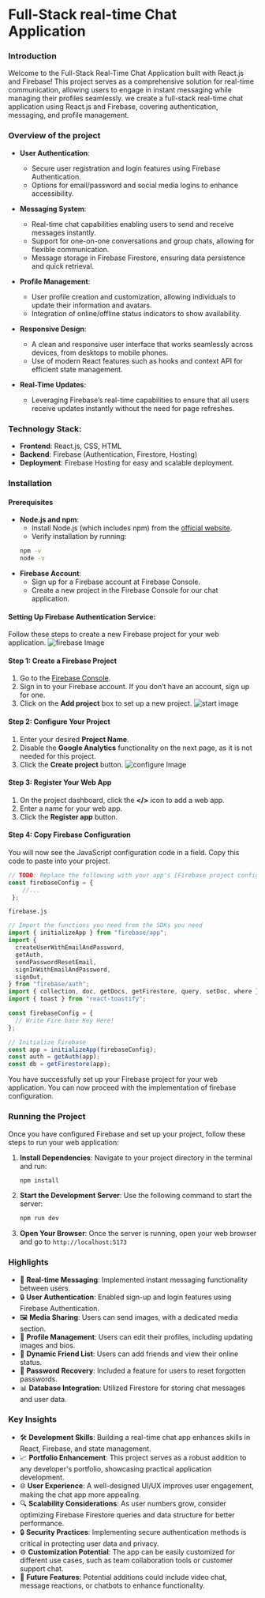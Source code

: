 # Full-Stack real-time Chat Application
### Introduction
Welcome to the Full-Stack Real-Time Chat Application built with React.js and Firebase! This project serves as a comprehensive solution for real-time communication, allowing users to engage in instant messaging while managing their profiles seamlessly. we create a full-stack real-time chat application using React.js and Firebase, covering authentication, messaging, and profile management.
### Overview of the project
-   **User Authentication**:
 
    -   Secure user registration and login features using Firebase Authentication.
    -   Options for email/password and social media logins to enhance accessibility.
-   **Messaging System**:
    
    -   Real-time chat capabilities enabling users to send and receive messages instantly.
    -   Support for one-on-one conversations and group chats, allowing for flexible communication.
    -   Message storage in Firebase Firestore, ensuring data persistence and quick retrieval.
-   **Profile Management**:
    
    -   User profile creation and customization, allowing individuals to update their information and avatars.
    -   Integration of online/offline status indicators to show availability.
-   **Responsive Design**:
    
    -   A clean and responsive user interface that works seamlessly across devices, from desktops to mobile phones.
    -   Use of modern React features such as hooks and context API for efficient state management.
-   **Real-Time Updates**:
    
    -   Leveraging Firebase’s real-time capabilities to ensure that all users receive updates instantly without the need for page refreshes.
    
### Technology Stack:
-   **Frontend**: React.js, CSS, HTML
-   **Backend**: Firebase (Authentication, Firestore, Hosting)
-   **Deployment**: Firebase Hosting for easy and scalable deployment.
### Installation
#### Prerequisites
-   **Node.js and npm**:
    -   Install Node.js (which includes npm) from the [official website](https://nodejs.org/).
    -   Verify installation by running:
	   ```bash
	   npm -v
	   node -v
	   ```
-   **Firebase Account**:
    -   Sign up for a Firebase account at Firebase Console.
    -   Create a new project in the Firebase Console for our chat application.

#### Setting Up Firebase Authentication Service:
Follow these steps to create a new Firebase project for your web application.
![firebase Image](https://miro.medium.com/v2/resize:fit:1400/format:webp/0*fl3PjqbqxB70X455)

#### Step 1: Create a Firebase Project

1. Go to the [Firebase Console](https://console.firebase.google.com).
2. Sign in to your Firebase account. If you don’t have an account, sign up for one.
3. Click on the **Add project** box to set up a new project.
![start image](https://miro.medium.com/v2/resize:fit:1400/format:webp/0*XFhjyVZdGf8C8bZ7)

#### Step 2: Configure Your Project

1. Enter your desired **Project Name**.
2. Disable the **Google Analytics** functionality on the next page, as it is not needed for this project.
3. Click the **Create project** button.
![configure Image](https://miro.medium.com/v2/resize:fit:1400/format:webp/0*I7p7Ga1C37oOnI5W)

#### Step 3: Register Your Web App

1. On the project dashboard, click the **</>** icon to add a web app.
2. Enter a name for your web app.
3. Click the **Register app** button.

#### Step 4: Copy Firebase Configuration
You will now see the JavaScript configuration code in a field. Copy this code to paste into your project. 
```js 
// TODO: Replace the following with your app's [Firebase project configuration](https://firebase.google.com/docs/web/learn-more#config-object) 
const firebaseConfig = { 
	//...
 };
 ```

`firebase.js`
```js
// Import the functions you need from the SDKs you need
import { initializeApp } from "firebase/app";
import {
  createUserWithEmailAndPassword,
  getAuth,
  sendPasswordResetEmail,
  signInWithEmailAndPassword,
  signOut,
} from "firebase/auth";
import { collection, doc, getDocs, getFirestore, query, setDoc, where } from "firebase/firestore";
import { toast } from "react-toastify";

const firebaseConfig = {
  // Write Fire base Key Here!
};

// Initialize Firebase
const app = initializeApp(firebaseConfig);
const auth = getAuth(app);
const db = getFirestore(app);

```
You have successfully set up your Firebase project for your web application. You can now proceed with the implementation of firebase configuration.
### Running the Project
Once you have configured Firebase and set up your project, follow these steps to run your web application:

 1. **Install Dependencies**: Navigate to your project directory in the terminal and run:
	```bash
	npm install
	```
	
 2. **Start the Development Server**: Use the following command to start the server:
	```bash
	npm run dev
	```
 3. **Open Your Browser**: Once the server is running, open your web browser and go to `http://localhost:5173`

### Highlights
- 🚀 **Real-time Messaging**: Implemented instant messaging functionality between users.
- 🔒 **User Authentication**: Enabled sign-up and login features using Firebase Authentication.
- 🖼️ **Media Sharing**: Users can send images, with a dedicated media section.
- 🔄 **Profile Management**: Users can edit their profiles, including updating images and bios.
- 🔎 **Dynamic Friend List**: Users can add friends and view their online status.
- 📧 **Password Recovery**: Included a feature for users to reset forgotten passwords.
- 📊 **Database Integration**: Utilized Firestore for storing chat messages and user data.

### Key Insights
- 🛠️ **Development Skills**: Building a real-time chat app enhances skills in React, Firebase, and state management.
- 📈 **Portfolio Enhancement**: This project serves as a robust addition to any developer's portfolio, showcasing practical application development.
- 🌐 **User Experience**: A well-designed UI/UX improves user engagement, making the chat app more appealing.
- 🔍 **Scalability Considerations**: As user numbers grow, consider optimizing Firebase Firestore queries and data structure for better performance.
- 🔒 **Security Practices**: Implementing secure authentication methods is critical in protecting user data and privacy.
- ⚙️ **Customization Potential**: The app can be easily customized for different use cases, such as team collaboration tools or customer support chat.
- 📅 **Future Features**: Potential additions could include video chat, message reactions, or chatbots to enhance functionality.
